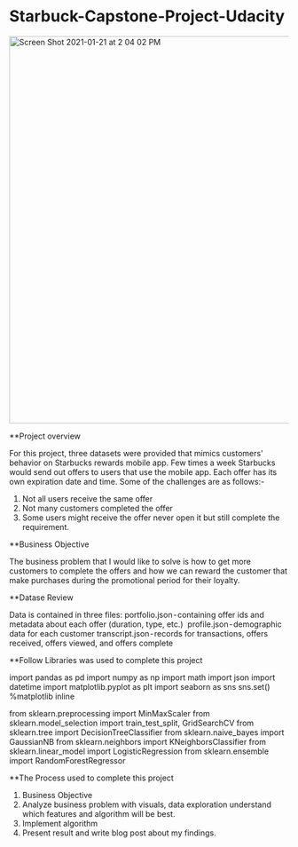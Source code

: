 # Starbuck-Capstone-Project-Udacity

<img width="698" alt="Screen Shot 2021-01-21 at 2 04 02 PM" src="https://user-images.githubusercontent.com/71035452/105400474-fa086700-5bf2-11eb-9fdc-a37b919e41ff.png">

**Project overview

For this project, three datasets were provided that mimics customers' behavior on Starbucks rewards mobile app. Few times a week Starbucks would send out offers to users that use the mobile app. Each offer has its own expiration date and time. 
Some of the challenges are as follows:-

1. Not all users receive the same offer
2. Not many customers completed the offer
3. Some users might receive the offer never open it but still complete the requirement.

**Business Objective 

The business problem that I would like to solve is how to get more customers to complete the offers and how we can reward the customer that make purchases during the promotional period for their loyalty.

**Datase Review

Data is contained in three files:
portfolio.json - containing offer ids and metadata about each offer (duration, type, etc.) 
profile.json - demographic data for each customer
transcript.json - records for transactions, offers received, offers viewed, and offers complete 

**Follow Libraries was used to complete this project

import pandas as pd
import numpy as np
import math
import json
import datetime
import matplotlib.pyplot as plt
import seaborn as sns
sns.set()
%matplotlib inline

from sklearn.preprocessing import MinMaxScaler
from sklearn.model_selection import train_test_split, GridSearchCV
from sklearn.tree import DecisionTreeClassifier
from sklearn.naive_bayes import GaussianNB 
from sklearn.neighbors import KNeighborsClassifier
from sklearn.linear_model import LogisticRegression
from sklearn.ensemble import RandomForestRegressor

**The Process used to complete this project

1. Business Objective
2. Analyze business problem with  visuals, data exploration understand which features and algorithm will be best.
3. Implement algorithm
4. Present result and write blog post about my findings.

